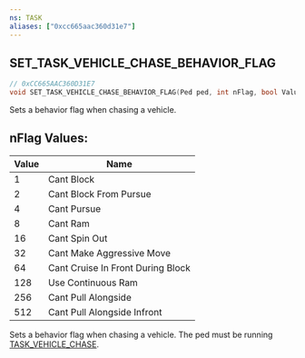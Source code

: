 ```yaml
---
ns: TASK
aliases: ["0xcc665aac360d31e7"]
---
```

## SET_TASK_VEHICLE_CHASE_BEHAVIOR_FLAG

```c
// 0xCC665AAC360D31E7
void SET_TASK_VEHICLE_CHASE_BEHAVIOR_FLAG(Ped ped, int nFlag, bool Value);
```

Sets a behavior flag when chasing a vehicle.

## nFlag Values:
| Value | Name |
| --- | --- |
| 1 | Cant Block |
| 2 | Cant Block From Pursue |
| 4 | Cant Pursue |
| 8 | Cant Ram |
| 16 | Cant Spin Out |
| 32 | Cant Make Aggressive Move |
| 64 | Cant Cruise In Front During Block |
| 128 | Use Continuous Ram |
| 256 | Cant Pull Alongside |
| 512 | Cant Pull Alongside Infront |


Sets a behavior flag when chasing a vehicle. The ped must be running [TASK_VEHICLE_CHASE](#_0x3C08A8E30363B353).

